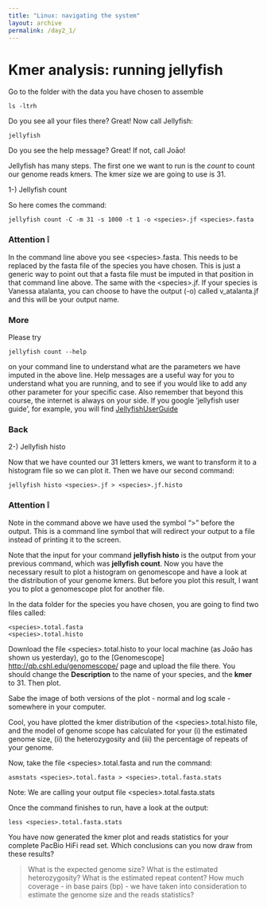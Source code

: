 ```yaml
---
title: "Linux: navigating the system"
layout: archive
permalink: /day2_1/
---  
```


# Kmer analysis: running jellyfish <a name="where-are-we?"></a> 

Go to the folder with the data you have chosen to assemble
  
```console  
ls -ltrh
```  
Do you see all your files there? Great! Now call Jellyfish:

```console  
jellyfish
``` 

Do you see the help message? Great! If not, call Joāo!

Jellyfish has many steps. The first one we want to run is the *count* to count our genome reads kmers. The kmer size we are going to use is 31. 

1-) Jellyfish count

So here comes the command:

```console  
jellyfish count -C -m 31 -s 1000 -t 1 -o <species>.jf <species>.fasta
``` 


### Attention :grey_exclamation: 

In the command line above you see \<species\>.fasta. This needs to be replaced by the fasta file of the species you have chosen. This is just a generic way to point out that a fasta file must be imputed in that position in that command line above. The same with the \<species\>.jf. If your species is Vanessa atalanta, you can choose to have the output (-o) called v_atalanta.jf and this will be your output name.

### More

Please try 

```console  
jellyfish count --help 
```

on your command line to understand what are the parameters we have imputed in the above line. Help messages are a useful way for you to understand what you are running, and to see if you would like to add any other parameter for your specific case. Also remember that beyond this course, the internet is always on your side. If you google ‘jellyfish user guide’, for example, you will find [JellyfishUserGuide]( http://www.genome.umd.edu/docs/JellyfishUserGuide.pdf)

### Back

2-) Jellyfish histo

Now that we have counted our 31 letters kmers, we want to transform it to a histogram file so we can plot it. Then we have our second command:


```console  
jellyfish histo <species>.jf > <species>.jf.histo

```

### Attention :grey_exclamation: 

Note in the command above we have used the symbol “>” before the output. This is a command line symbol that will redirect your output to a file instead of printing it to the screen.

Note that the input for your command **jellyfish histo** is the output from your previous command, which was **jellyfish count**. Now you have the necessary result  to plot a histogram on genomescope and have a look at the distribution of your genome kmers. But before you plot this result, I want you to plot a genomescope plot for another file. 

In the data folder for the species you have chosen, you are going to find two files called:

```console  
<species>.total.fasta
<species>.total.histo
```

Download the file \<species\>.total.histo to your local machine (as Joāo has shown us yesterday), go to the [Genomescope] http://qb.cshl.edu/genomescope/ page and upload the file there. You should change the **Description** to the name of your species, and the **kmer** to 31. Then plot.

Sabe the image of both versions of the plot - normal and log scale - somewhere in your computer.

Cool, you have plotted the kmer distribution of the \<species\>.total.histo file, and the model of genome scope has calculated for your (i) the estimated genome size, (ii) the heterozygosity and (iii) the percentage of repeats of your genome. 

Now, take the file \<species\>.total.fasta and run the command:


```console  
asmstats <species>.total.fasta > <species>.total.fasta.stats
```

Note: We are calling your output file \<species\>.total.fasta.stats

Once the command finishes to run, have a look at the output:

```console  
less <species>.total.fasta.stats
```

You have now generated the kmer plot and reads statistics for your complete PacBio HiFi read set. Which conclusions can you now draw from these results?


> What is the expected genome size?
> What is the estimated heterozygosity?
> What is the estimated repeat content?
> How much coverage -  in base pairs (bp) - we have taken into consideration to estimate the genome size and the reads statistics?

